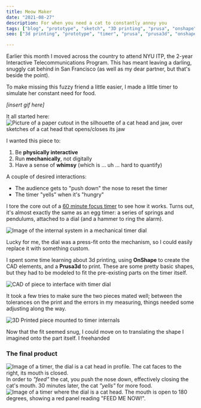 ```yaml
---
title: Meow Maker
date: "2021-08-27"
description: For when you need a cat to constantly annoy you
tags: ["blog", "prototype", "sketch", "3D printing", "prusa", "onshape"]
seo: ["3d printing", "prototype", "timer", "prusa", "prusa3d", "onshape"]

---
```

Earlier this month I moved across the country to attend NYU ITP, the 2-year Interactive Telecommunications Program. This has meant leaving a darling, snuggly cat behind in San Francisco (as well as my dear partner, but that's beside the point). 

To make missing this fuzzy friend a little easier, I made a little timer to simulate her constant need for food. 

*[insert gif here]*

It all started here: ![Picture of a paper cutout in the silhouette of a cat head and jaw, over sketches of a cat head that opens/closes its jaw](https://firebasestorage.googleapis.com/v0/b/sketch-blog-857c6.appspot.com/o/cat-timer%2FE2B92FE4-0BCE-4A84-889F-A5C7CDB08EF6.jpg?alt=media&token=42a09256-3804-4575-a60f-c5a85ffac8e0)

I wanted this piece to: 
1. Be **physically interactive** 
2. Run **mechanically**, not digitally 
3. Have a sense of **whimsy** (which is ... uh ... hard to quantify) 

A couple of desired interactions: 
- The audience gets to  "push down" the nose to reset the timer 
- The timer "yells" when it's "hungry" 

I tore the core out of a [60 minute focus timer](https://amazon.com/gp/product/B07PRZ5BXS) to see how it works. Turns out, it's almost exactly the same as an egg timer: a series of springs and pendulums, attached to a dial (and a hammer to ring the alarm). 

![Image of the internal system in a mechanical timer dial](https://firebasestorage.googleapis.com/v0/b/sketch-blog-857c6.appspot.com/o/cat-timer%2FD5611CEA-F553-4C7F-96CB-B6DF3CC2197B.jpg?alt=media&token=f07aea85-54f7-41cd-96d2-6c8df5bd391a)

Lucky for me, the dial was a press-fit onto the mechanism, so I could easily replace it with something custom. 

I spent some time learning about 3d printing, using **OnShape** to create the CAD elements, and a **Prusa3d** to print. These are some pretty basic shapes, but they had to be modeled to fit the pre-existing parts on the timer itself. 

![CAD of piece to interface with timer dial](https://firebasestorage.googleapis.com/v0/b/sketch-blog-857c6.appspot.com/o/cat-timer%2FCEA7D261-4353-4D3F-83B4-72C367A8BFD2%202.jpg?alt=media&token=3f125920-d68b-4e75-93b8-831404cd51cf)

It took a few tries to make sure the two pieces mated well; between the tolerances on the print and the errors in my measuring, things needed some adjusting along the way. 

![3D Printed piece mounted to timer internals](https://firebasestorage.googleapis.com/v0/b/sketch-blog-857c6.appspot.com/o/cat-timer%2FB10A35AC-96A4-46D9-973F-59EE4F08C998.jpg?alt=media&token=15d10ef4-c50d-420d-ade2-5475aae08370)

Now that the fit seemed snug, I could move on to translating the shape I imagined onto the part itself. I freehanded 


### The final product

![Image of a timer, the dial is a cat head in profile. The cat faces to the right, its mouth is closed.](https://firebasestorage.googleapis.com/v0/b/sketch-blog-857c6.appspot.com/o/6F4FA6E9-6104-440B-B7A3-837555684355.jpg?alt=media&token=1ceef497-88f0-4c7f-ae3d-f09b7a9f736b)
In order to *"feed"* the cat, you push the nose down, effectively closing the cat's mouth. 
30 minutes later, the cat *"yells"* for more food. 
![Image of a timer where the dial is a cat head. The mouth is open to 180 degrees, showing a red panel reading "FEED ME NOW!".](https://firebasestorage.googleapis.com/v0/b/sketch-blog-857c6.appspot.com/o/3BFCE2CC-18C2-4D7F-9491-39E2339BADC6.jpg?alt=media&token=543c4909-f4a6-4166-9b70-048b0f39e4b9)
<!--stackedit_data:
eyJoaXN0b3J5IjpbLTg0NjM0ODc2Niw3NTc5OTY3NzEsLTIxMj
QwMzU1NjIsLTE2NTYyNTI2NDEsLTk0MzQ2Nzg1MCwtMTcwNTk1
MDQ4LC0xMTY4NzAyOTE3LDk4MjE4MzQzMiwtNjE4ODcxNzUxXX
0=
-->